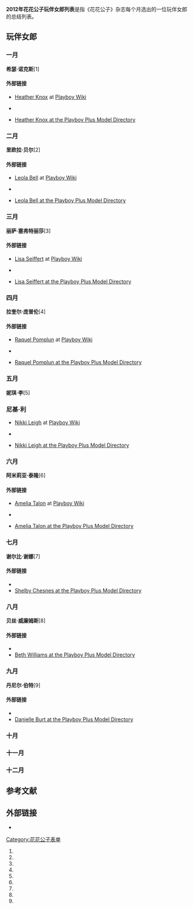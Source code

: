 **2012年花花公子玩伴女郎列表**是指《花花公子》杂志每个月选出的一位玩伴女郎的总结列表。

## 玩伴女郎

### 一月

**希瑟·诺克斯**\[1\]

#### 外部链接

  - [Heather Knox](http://www.playboywiki.com/Heather+Knox) at [Playboy
    Wiki](http://www.playboywiki.com/)

  -
  - [Heather Knox at the Playboy Plus Model
    Directory](https://web.archive.org/web/20120423235950/http://playboyplus.wikispaces.com/Heather+Knox)

### 二月

**里欧拉·贝尔**\[2\]

#### 外部链接

  - [Leola Bell](http://www.playboywiki.com/Leola+Bell) at [Playboy
    Wiki](http://www.playboywiki.com/)

  -
  - [Leola Bell at the Playboy Plus Model
    Directory](https://web.archive.org/web/20120705213625/http://playboyplus.wikispaces.com/Leola+Bell)

### 三月

**丽萨·塞弗特丽莎**\[3\]

#### 外部链接

  - [Lisa Seiffert](http://www.playboywiki.com/Lisa+Seiffert) at
    [Playboy Wiki](http://www.playboywiki.com/)

  -
  - [Lisa Seiffert at the Playboy Plus Model
    Directory](https://web.archive.org/web/20120425001445/http://playboyplus.wikispaces.com/Lisa+Seiffert)

### 四月

**拉奎尔·庞普伦**\[4\]

#### 外部链接

  - [Raquel Pomplun](http://www.playboywiki.com/Raquel+Pomplun) at
    [Playboy Wiki](http://www.playboywiki.com/)

  -
  - [Raquel Pomplun at the Playboy Plus Model
    Directory](https://web.archive.org/web/20120423235955/http://playboyplus.wikispaces.com/Raquel+Pomplun)

### 五月

**妮琪·李**\[5\]

### 尼基·利

  - [Nikki Leigh](http://www.playboywiki.com/Nikki+Leigh) at [Playboy
    Wiki](http://www.playboywiki.com/)

  -
  - [Nikki Leigh at the Playboy Plus Model
    Directory](https://web.archive.org/web/20120705194949/http://playboyplus.wikispaces.com/Nikki+Leigh)

### 六月

**阿米莉亚·泰隆**\[6\]

#### 外部链接

  - [Amelia Talon](http://www.playboywiki.com/Amelia+Talon) at [Playboy
    Wiki](http://www.playboywiki.com/)

  -
  - [Amelia Talon at the Playboy Plus Model
    Directory](https://web.archive.org/web/20120420234336/http://playboyplus.wikispaces.com/Amelia+Talon)

### 七月

**谢尔比·谢娜**\[7\]

#### 外部链接

  -
  - [Shelby Chesnes at the Playboy Plus Model
    Directory](https://web.archive.org/web/20120520030504/http://playboyplus.wikispaces.com/Shelby+Chesnes)

### 八月

**贝丝·威廉姆斯**\[8\]

#### 外部链接

  -
  - [Beth Williams at the Playboy Plus Model
    Directory](https://web.archive.org/web/20120520054933/http://playboyplus.wikispaces.com/Beth+Williams)

### 九月

**丹尼尔·伯特**\[9\]

#### 外部链接

  -
  - [Danielle Burt at the Playboy Plus Model
    Directory](http://playboyplus.wikispaces.com/Danielle+Burt/)

### 十月

### 十一月

### 十二月

## 参考文献

## 外部链接

  -
[Category:花花公子表单](https://zh.wikipedia.org/wiki/Category:花花公子表单 "wikilink")

1.
2.
3.
4.
5.
6.
7.
8.
9.